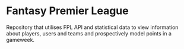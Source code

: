 # Fantasy Premier League 

Repository that utilises FPL API and statistical data to view information about players, users and teams and prospectively model points in a gameweek.